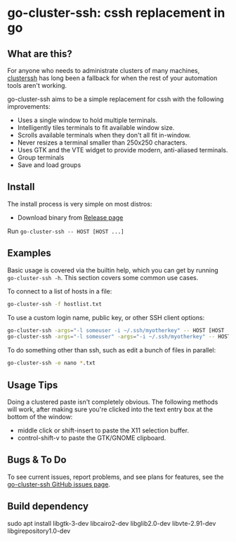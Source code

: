 # go-cluster-ssh: cssh replacement in go

## What are this?

For anyone who needs to administrate clusters of many machines,
[clusterssh](http://sourceforge.net/projects/clusterssh/) has long been a
fallback for when the rest of your automation tools aren't working.

go-cluster-ssh aims to be a simple replacement for cssh with the following improvements:

- Uses a single window to hold multiple terminals.
- Intelligently tiles terminals to fit available window size.
- Scrolls available terminals when they don't all fit in-window.
- Never resizes a terminal smaller than 250x250 characters.
- Uses GTK and the VTE widget to provide modern, anti-aliased terminals.
- Group terminals
- Save and load groups

## Install

The install process is very simple on most distros:

* Download binary from [Release page](https://github.com/Ak-Army/go-cluster-ssh/releases)

Run ```go-cluster-ssh -- HOST [HOST ...]```

## Examples

Basic usage is covered via the builtin help, which you can get by running
```go-cluster-ssh -h```. This section covers some common use cases.

To connect to a list of hosts in a file:
```bash
go-cluster-ssh -f hostlist.txt
```

To use a custom login name, public key, or other SSH client options:
```bash
go-cluster-ssh -args="-l someuser -i ~/.ssh/myotherkey" -- HOST [HOST ...]
go-cluster-ssh -args="-l someuser" -args="-i ~/.ssh/myotherkey" -- HOST [HOST ...]
```

To do something other than ssh, such as edit a bunch of files in parallel:
```bash
go-cluster-ssh -e nano *.txt
```

## Usage Tips

Doing a clustered paste isn't completely obvious. The following methods will
work, after making sure you're clicked into the text entry box at the bottom of
the window:

- middle click or shift-insert to paste the X11 selection buffer.
- control-shift-v to paste the GTK/GNOME clipboard.

## Bugs & To Do

To see current issues, report problems, and see plans for features,
see the [go-cluster-ssh GitHub issues page](https://github.com/Ak-Army/go-cluster-ssh/issues).

## Build dependency
sudo apt install libgtk-3-dev libcairo2-dev libglib2.0-dev libvte-2.91-dev libgirepository1.0-dev


